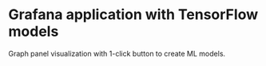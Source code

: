 Grafana application with TensorFlow models
==========================================

Graph panel visualization with 1-click button to create ML models.
